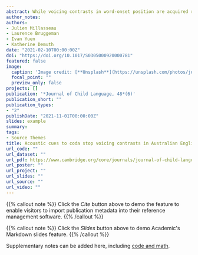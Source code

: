```yaml
---
abstract: While voicing contrasts in word-onset position are acquired relatively early, much less is known about how and when they are acquired in word-coda position, where accurate production of these contrasts is also critical for distinguishing words (e.g., *dog* vs. *dock*). This study examined how the acoustic cues to coda voicing contrasts are realized in the speech of 4-year-old Australian English-speaking children. The results showed that children used similar acoustic cues to those of adults, including longer vowel duration and more frequent voice bar for voiced stops, and longer closure and burst durations for voiceless stops along with more frequent irregular pitch periods. This suggests that 4-year-olds have acquired productive use of the acoustic cues to coda voicing contrasts, though implementations are not yet fully adult-like. The findings have implications for understanding the development of phonological contrasts in populations for whom these may be challenging, such as children with hearing loss.
author_notes:
authors:
- Julien Millasseau
- Laurence Bruggeman
- Ivan Yuen
- Katherine Demuth
date: "2021-02-10T00:00:00Z"
doi: "https://doi.org/10.1017/S0305000920000781"
featured: false
image:
  caption: 'Image credit: [**Unsplash**](https://unsplash.com/photos/jdD8gXaTZsc)'
  focal_point: ""
  preview_only: false
projects: []
publication: '*Journal of Child Language, 48*(6)'
publication_short: ""
publication_types:
- "2"
publishDate: "2021-11-01T00:00:00Z"
slides: example
summary:
tags:
- Source Themes
title: Acoustic cues to coda stop voicing contrasts in Australian English-speaking children
url_code: ""
url_dataset: ""
url_pdf: https://www.cambridge.org/core/journals/journal-of-child-language/article/abs/acoustic-cues-to-coda-stop-voicing-contrasts-in-australian-englishspeaking-children/3FFA5DE0A88A370A92BD7C7F7960A097
url_poster: ""
url_project: ""
url_slides: ""
url_source: ""
url_video: ""
---
```


{{% callout note %}}
Click the *Cite* button above to demo the feature to enable visitors to import publication metadata into their reference management software.
{{% /callout %}}

{{% callout note %}}
Click the *Slides* button above to demo Academic's Markdown slides feature.
{{% /callout %}}

Supplementary notes can be added here, including [code and math](https://sourcethemes.com/academic/docs/writing-markdown-latex/).

